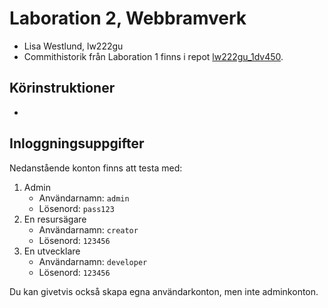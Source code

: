 # Laboration 2, Webbramverk
* Lisa Westlund, lw222gu
* Commithistorik från Laboration 1 finns i repot [lw222gu_1dv450](https://github.com/lw222gu/1dv450_lw222gu).

## Körinstruktioner
-


## Inloggningsuppgifter
Nedanstående konton finns att testa med:

1. Admin
   * Användarnamn: `admin`
   * Lösenord: `pass123`
2. En resursägare
   * Användarnamn: `creator`
   * Lösenord: `123456`
3. En utvecklare
   * Användarnamn: `developer`
   * Lösenord: `123456`

Du kan givetvis också skapa egna användarkonton, men inte adminkonton.
